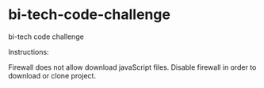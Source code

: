 # bi-tech-code-challenge
bi-tech code challenge

Instructions:

Firewall does not allow download javaScript files.
Disable firewall in order to download or clone project.
